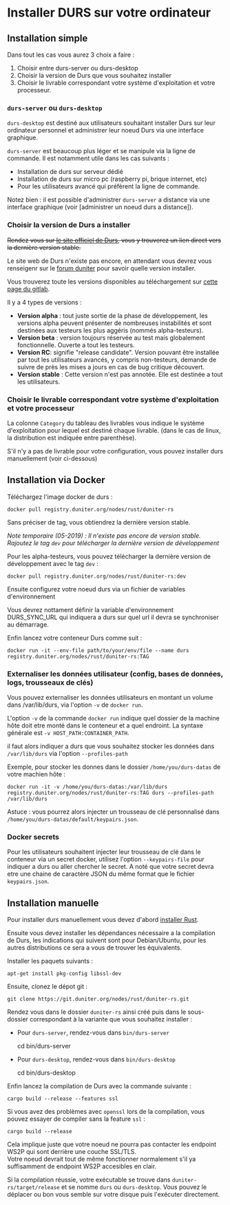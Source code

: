 # Installer DURS sur votre ordinateur

## Installation simple

Dans tout les cas vous aurez 3 choix a faire :

1. Choisir entre durs-server ou durs-desktop
2. Choisir la version de Durs que vous souhaitez installer
3. Choisir le livrable correspondant votre système d'exploitation et votre processeur.

### `durs-server` ou `durs-desktop`

`durs-desktop` est destiné aux utilisateurs souhaitant installer Durs sur leur ordinateur personnel et administrer leur noeud Durs via une interface graphique.

`durs-server` est beaucoup plus léger et se manipule via la ligne de commande. Il est notamment utile dans les cas suivants :

* Installation de durs sur serveur dédié
* Installation de durs sur micro pc (raspberry pi, brique internet, etc)
* Pour les utilisateurs avancé qui préfèrent la ligne de commande.

Notez bien : il est possible d'administrer `durs-server` a distance via une interface graphique (voir [administrer un noeud durs a distance]).

### Choisir la version de Durs a installer

<s>Rendez vous sur [le site officiel de Durs](durs.info), vous y trouverez un lien direct vers la dernière version stable.</s>

Le site web de Durs n'existe pas encore, en attendant vous devrez vous renseigenr sur le [forum duniter](https://forum.duniter.org) pour savoir quelle version installer.

Vous trouverez toute les versions disponibles au téléchargement sur [cette page du gitlab](https://git.duniter.org/nodes/rust/duniter-rs/tags).

Il y a 4 types de versions :

* **Version alpha** : tout juste sortie de la phase de développement, les versions alpha peuvent présenter de nombreuses instabilités et sont destinées aux testeurs les plus aggéris (nommés alpha-testeurs).
* **Version beta** : version toujours réservée au test mais globalement fonctionnelle. Ouverte a tout les testeurs.
* **Version RC**: signifie "release candidate". Version pouvant être installée par tout les utilisateurs avancés, y compris non-testeurs, demande de suivre de près les mises a jours en cas de bug critique découvert.
* **Version stable** : Cette version n'est pas annotée. Elle est destinée a tout les utilisateurs.

### Choisir le livrable correspondant votre système d'exploitation et votre processeur

La colonne `Category` du tableau des livrables vous indique le système d'exploitation pour lequel est destiné chaque livrable. (dans le cas de linux, la distribution est indiquée entre parenthèse).

S'il n'y a pas de livrable pour votre configuration, vous pouvez installer durs manuellement (voir ci-dessous)

## Installation via Docker

Téléchargez l'image docker de durs :

    docker pull registry.duniter.org/nodes/rust/duniter-rs

Sans préciser de tag, vous obtiendrez la dernière version stable.

*Note temporaire (05-2019) : Il n'existe pas encore de version stable. Rajoutez le tag `dev` pour télécharger la dernière version de développement*

Pour les alpha-testeurs, vous pouvez télécharger la dernière version de développement avec le tag `dev` :

    docker pull registry.duniter.org/nodes/rust/duniter-rs:dev

Ensuite configurez votre noeud durs via un fichier de variables d'environnement

Vous devrez nottament définir la variable d'environnement DURS_SYNC_URL qui indiquera a durs sur quel url il devra se synchroniser au démarrage.

Enfin lancez votre conteneur Durs comme suit :

    docker run -it --env-file path/to/your/env/file --name durs registry.duniter.org/nodes/rust/duniter-rs:TAG

### Externaliser les données utilisateur (config, bases de données, logs, trousseaux de clés)

Vous pouvez externaliser les données utilisateurs en montant un volume dans /var/lib/durs, via l'option `-v`  de `docker run`.

L'option `-v` de la commande `docker run` indique quel dossier de la machine hôte doit etre monté dans le conteneur et a quel endroint. La syntaxe générale est `-v HOST_PATH:CONTAINER_PATH`.

il faut alors indiquer a durs que vous souhaitez stocker les données dans `/var/lib/durs` via l'option `--profiles-path`

Exemple, pour stocker les donnes dans le dossier `/home/you/durs-datas` de votre machien hôte :

    docker run -it -v /home/you/durs-datas:/var/lib/durs registry.duniter.org/nodes/rust/duniter-rs:TAG durs --profiles-path /var/lib/durs

Astuce : vous pourrez alors injecter un trousseau de clé personnalisé dans `/home/you/durs-datas/default/keypairs.json`.

### Docker secrets

Pour les utilisateurs souhaitent injecter leur trousseau de clé dans le conteneur via un secret docker, utilisez l'option `--keypairs-file` pour indiquer a durs ou aller chercher le secret. A noté que votre secret devra etre une chaine de caractère JSON du même format que le fichier `keypairs.json`.

## Installation manuelle

Pour installer durs manuellement vous devez d'abord [installer Rust](https://www.rust-lang.org/tools/install).

Ensuite vous devez installer les dépendances nécessaire a la compilation de Durs, les indications qui suivent sont pour Debian/Ubuntu, pour les autres distributions ce sera a vous de trouver les équivalents.

Installer les paquets suivants :

    apt-get install pkg-config libssl-dev

Ensuite, clonez le dépot git :

    git clone https://git.duniter.org/nodes/rust/duniter-rs.git

Rendez vous dans le dossier `duniter-rs` ainsi créé puis dans le sous-dossier correspondant à la variante que vous souhaitez installer :

* Pour `durs-server`, rendez-vous dans `bin/durs-server`

    cd bin/durs-server

* Pour `durs-desktop`, rendez-vous dans `bin/durs-desktop`

    cd bin/durs-desktop

Enfin lancez la compilation de Durs avec la commande suivante :

    cargo build --release --features ssl

Si vous avez des problèmes avec `openssl` lors de la compilation, vous pouvez essayer de compiler sans la feature `ssl` :

    cargo build --release

Cela implique juste que votre noeud ne pourra pas contacter les endpoint WS2P qui sont derrière une couche SSL/TLS.  
Votre noeud devrait tout de même fonctionner normalement s'il ya suffisamment de endpoint WS2P accesibles en clair.

Si la compilation réussie, votre exécutable se trouve dans `duniter-rs/target/release` et se nomme `durs` ou `durs-desktop`.
Vous pouvez le déplacer ou bon vous semble sur votre disque puis l'exécuter directement.
